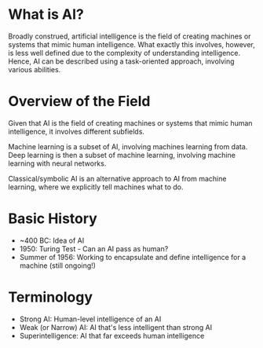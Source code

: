 # What is AI?
Broadly construed, artificial intelligence is the field of creating machines or systems that mimic human intelligence. What exactly this involves, however, is less well defined due to the complexity of understanding intelligence. Hence, AI can be described using a task-oriented approach, involving various abilities.

# Overview of the Field
Given that AI is the field of creating machines or systems that mimic human intelligence, it involves different subfields.

Machine learning is a subset of AI, involving machines learning from data. Deep learning is then a subset of machine learning, involving machine learning with neural networks.

Classical/symbolic AI is an alternative approach to AI from machine learning, where we explicitly tell machines what to do.

# Basic History
- ~400 BC: Idea of AI
- 1950: Turing Test - Can an AI pass as human?
- Summer of 1956: Working to encapsulate and define intelligence for a machine (still ongoing!)

# Terminology
- Strong AI: Human-level intelligence of an AI
- Weak (or Narrow) AI: AI that's less intelligent than strong AI
- Superintelligence: AI that far exceeds human intelligence
